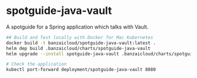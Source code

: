 # spotguide-java-vault
A spotguide for a Spring application which talks with Vault.


```bash
## Build and Test locally with Docker for Mac Kubernetes
docker build -t banzaicloud/spotguide-java-vault:latest .
helm dep build .banzaicloud/charts/spotguide-java-vault
helm upgrade --install spotguide-java-vault .banzaicloud/charts/spotguide-java-vault

# Check the application
kubectl port-forward deployment/spotguide-java-vault 8080
```
